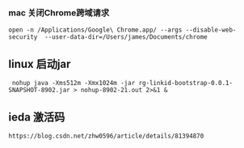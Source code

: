### mac 关闭Chrome跨域请求
```shell
open -n /Applications/Google\ Chrome.app/ --args --disable-web-security  --user-data-dir=/Users/james/Documents/chrome 
```

## linux 启动jar
```shell
 nohup java -Xms512m -Xmx1024m -jar rg-linkid-bootstrap-0.0.1-SNAPSHOT-8902.jar > nohup-8902-21.out 2>&1 &
```
## ieda 激活码
```shell
https://blog.csdn.net/zhw0596/article/details/81394870
```
